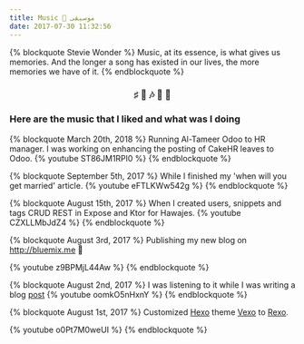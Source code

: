 ```yaml
---
title: Music 🎵 موسيقى 
date: 2017-07-30 11:32:56
---
```


{% blockquote Stevie Wonder  %}
Music, at its essence, is what gives us memories. And the longer a song has existed in our lives, the more memories we have of it. 
{% endblockquote %}



### <center>♯ 🎼 🎶 🎹 🎵</center>


### Here are the music that I liked and what was I doing


{% blockquote March 20th, 2018  %}
Running Al-Tameer Odoo to HR manager. 
I was working on enhancing the posting of CakeHR leaves to Odoo.
{% youtube ST86JM1RPl0 %}
{% endblockquote %}



{% blockquote September 5th, 2017  %}
While I finished my 'when will you get married' article.
{% youtube eFTLKWw542g %}
{% endblockquote %}


{% blockquote August 15th, 2017  %}
When I created users, snippets and tags CRUD REST in Expose and Ktor for Hawajes.
{% youtube CZXLLMbJdZ4 %}
{% endblockquote %}

{% blockquote August 3rd, 2017  %}
Publishing my new blog on http://bluemix.me 🙂

{% youtube z9BPMjL44Aw %}
{% endblockquote %}



{% blockquote August 2nd, 2017  %}
I was listening to it while I was writing a blog [post](http://bluemix.me/en/2017/multilingual-blogging-with-Hexo/)
{% youtube oomkO5nHxnY %}
{% endblockquote %}



{% blockquote August 1st, 2017  %}
Customized [Hexo](https://hexo.io) theme [Vexo](https://github.com/yanm1ng/hexo-theme-vexo) to [Rexo](https://github.com/bluemix/hexo-theme-rexo).

{% youtube o0Pt7M0weUI %}
{% endblockquote %}



